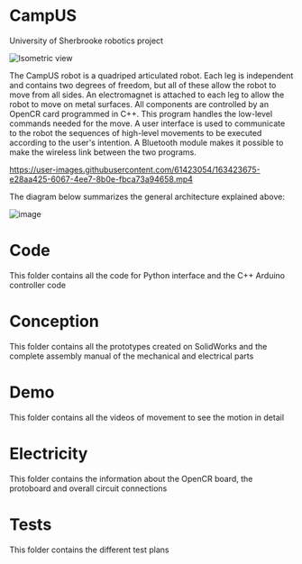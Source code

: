 # CampUS
University of Sherbrooke robotics project
  
  ![Isometric view](https://user-images.githubusercontent.com/98042679/154827627-ff07e487-ea2e-4c38-a949-d4acb07813e9.JPG)
  
The CampUS robot is a quadriped articulated robot. Each leg is independent and contains two degrees of freedom, but all of these allow the robot to move from all sides.   An electromagnet is attached to each leg to allow the robot to move on metal surfaces. All components are controlled by an OpenCR card programmed in C++. This program handles the low-level commands needed for the move. A user interface is used to communicate to the robot the sequences of high-level movements to be executed according to the user's intention. A Bluetooth module makes it possible to make the wireless link between the two programs. 


https://user-images.githubusercontent.com/61423054/163423675-e28aa425-6067-4ee7-8b0e-fbca73a94658.mp4

The diagram below summarizes the general architecture explained above:

 ![image](https://user-images.githubusercontent.com/61423054/163424046-3e1ea1a0-8857-4d9c-8dd7-5045ebd48828.png)



# Code

  This folder contains all the code for Python interface and the C++ Arduino controller code
  
# Conception 

  This folder contains all the prototypes created on SolidWorks and the complete assembly manual of the mechanical and electrical parts

# Demo 

  This folder contains all the videos of movement to see the motion in detail
  
# Electricity

  This folder contains the information about the OpenCR board, the protoboard and overall circuit connections
  
# Tests

  This folder contains the different test plans 


